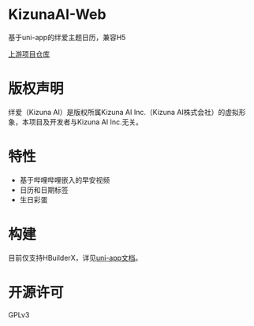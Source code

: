 # KizunaAI-Web
基于uni-app的绊爱主题日历，兼容H5

[上游项目仓库](https://gitee.com/muyi456/KizunaAI)

# 版权声明
绊爱（Kizuna AI）是版权所属Kizuna AI Inc.（Kizuna AI株式会社）的虚拟形象，本项目及开发者与Kizuna AI Inc.无关。

# 特性
* 基于哔哩哔哩嵌入的早安视频
* 日历和日期标签
* 生日彩蛋

# 构建
目前仅支持HBuilderX，详见[uni-app文档](https://uniapp.dcloud.io/quickstart-hx.html)。

# 开源许可
GPLv3
